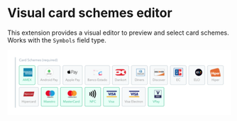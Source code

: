 # Visual card schemes editor

This extension provides a visual editor to preview and select card schemes. Works with the `Symbols` field type.

![Screenshot of card schemes editor](screenshot.png)
